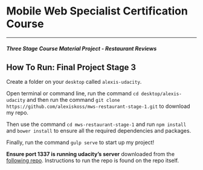# Mobile Web Specialist Certification Course
---
#### _Three Stage Course Material Project - Restaurant Reviews_

## How To Run: Final Project Stage 3

Create a folder on your `desktop` called `alexis-udacity`. 

Open terminal or command line, run the command `cd desktop/alexis-udacity` and then run the command `git clone https://github.com/alexiskoss/mws-restaurant-stage-1.git` to download my repo.

Then use the command `cd mws-restaurant-stage-1` and run `npm install` and `bower install` to ensure all the required dependencies and packages.

Finally, run the command `gulp serve` to start up my project! 

**Ensure port 1337 is running udacity’s server** downloaded from the [following repo](https://github.com/udacity/mws-restaurant-stage-3). Instructions to run the repo is found on the repo itself.
